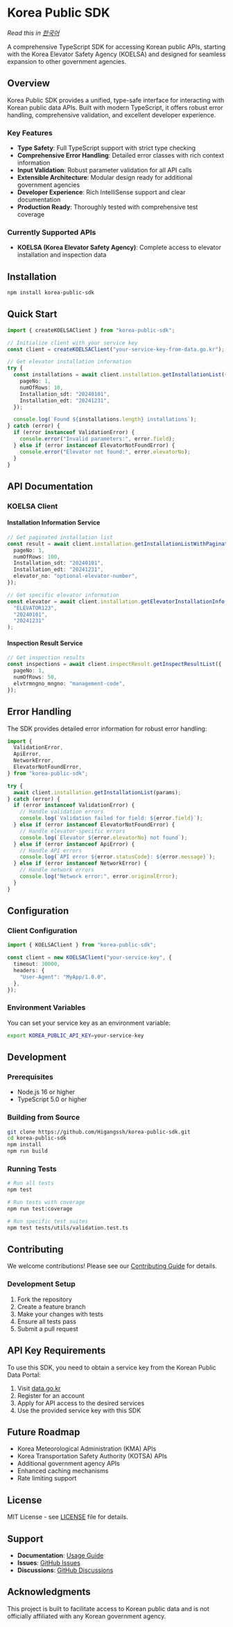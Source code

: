 # Korea Public SDK

_Read this in [한국어](README.ko.md)_

A comprehensive TypeScript SDK for accessing Korean public APIs, starting with the Korea Elevator Safety Agency (KOELSA) and designed for seamless expansion to other government agencies.

## Overview

Korea Public SDK provides a unified, type-safe interface for interacting with Korean public data APIs. Built with modern TypeScript, it offers robust error handling, comprehensive validation, and excellent developer experience.

### Key Features

- **Type Safety**: Full TypeScript support with strict type checking
- **Comprehensive Error Handling**: Detailed error classes with rich context information
- **Input Validation**: Robust parameter validation for all API calls
- **Extensible Architecture**: Modular design ready for additional government agencies
- **Developer Experience**: Rich IntelliSense support and clear documentation
- **Production Ready**: Thoroughly tested with comprehensive test coverage

### Currently Supported APIs

- **KOELSA (Korea Elevator Safety Agency)**: Complete access to elevator installation and inspection data

## Installation

```bash
npm install korea-public-sdk
```

## Quick Start

```typescript
import { createKOELSAClient } from "korea-public-sdk";

// Initialize client with your service key
const client = createKOELSAClient("your-service-key-from-data.go.kr");

// Get elevator installation information
try {
  const installations = await client.installation.getInstallationList({
    pageNo: 1,
    numOfRows: 10,
    Installation_sdt: "20240101",
    Installation_edt: "20241231",
  });

  console.log(`Found ${installations.length} installations`);
} catch (error) {
  if (error instanceof ValidationError) {
    console.error("Invalid parameters:", error.field);
  } else if (error instanceof ElevatorNotFoundError) {
    console.error("Elevator not found:", error.elevatorNo);
  }
}
```

## API Documentation

### KOELSA Client

#### Installation Information Service

```typescript
// Get paginated installation list
const result = await client.installation.getInstallationListWithPagination({
  pageNo: 1,
  numOfRows: 100,
  Installation_sdt: "20240101",
  Installation_edt: "20241231",
  elevator_no: "optional-elevator-number",
});

// Get specific elevator information
const elevator = await client.installation.getElevatorInstallationInfo(
  "ELEVATOR123",
  "20240101",
  "20241231"
);
```

#### Inspection Result Service

```typescript
// Get inspection results
const inspections = await client.inspectResult.getInspectResultList({
  pageNo: 1,
  numOfRows: 50,
  elvtrmngno_mngno: "management-code",
});
```

## Error Handling

The SDK provides detailed error information for robust error handling:

```typescript
import {
  ValidationError,
  ApiError,
  NetworkError,
  ElevatorNotFoundError,
} from "korea-public-sdk";

try {
  await client.installation.getInstallationList(params);
} catch (error) {
  if (error instanceof ValidationError) {
    // Handle validation errors
    console.log(`Validation failed for field: ${error.field}`);
  } else if (error instanceof ElevatorNotFoundError) {
    // Handle elevator-specific errors
    console.log(`Elevator ${error.elevatorNo} not found`);
  } else if (error instanceof ApiError) {
    // Handle API errors
    console.log(`API error ${error.statusCode}: ${error.message}`);
  } else if (error instanceof NetworkError) {
    // Handle network errors
    console.log("Network error:", error.originalError);
  }
}
```

## Configuration

### Client Configuration

```typescript
import { KOELSAClient } from "korea-public-sdk";

const client = new KOELSAClient("your-service-key", {
  timeout: 30000,
  headers: {
    "User-Agent": "MyApp/1.0.0",
  },
});
```

### Environment Variables

You can set your service key as an environment variable:

```bash
export KOREA_PUBLIC_API_KEY=your-service-key
```

## Development

### Prerequisites

- Node.js 16 or higher
- TypeScript 5.0 or higher

### Building from Source

```bash
git clone https://github.com/Higangssh/korea-public-sdk.git
cd korea-public-sdk
npm install
npm run build
```

### Running Tests

```bash
# Run all tests
npm test

# Run tests with coverage
npm run test:coverage

# Run specific test suites
npm test tests/utils/validation.test.ts
```

## Contributing

We welcome contributions! Please see our [Contributing Guide](CONTRIBUTING.md) for details.

### Development Setup

1. Fork the repository
2. Create a feature branch
3. Make your changes with tests
4. Ensure all tests pass
5. Submit a pull request

## API Key Requirements

To use this SDK, you need to obtain a service key from the Korean Public Data Portal:

1. Visit [data.go.kr](https://www.data.go.kr)
2. Register for an account
3. Apply for API access to the desired services
4. Use the provided service key with this SDK

## Future Roadmap

- Korea Meteorological Administration (KMA) APIs
- Korea Transportation Safety Authority (KOTSA) APIs
- Additional government agency APIs
- Enhanced caching mechanisms
- Rate limiting support

## License

MIT License - see [LICENSE](LICENSE) file for details.

## Support

- **Documentation**: [Usage Guide](docs/USAGE_GUIDE.md)
- **Issues**: [GitHub Issues](https://github.com/Higangssh/korea-public-sdk/issues)
- **Discussions**: [GitHub Discussions](https://github.com/Higangssh/korea-public-sdk/discussions)

## Acknowledgments

This project is built to facilitate access to Korean public data and is not officially affiliated with any Korean government agency.
